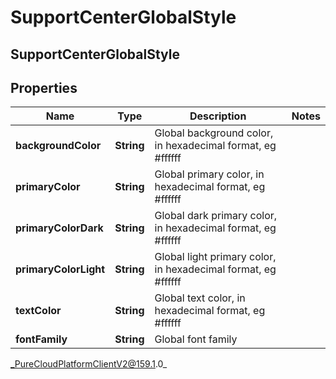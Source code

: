# SupportCenterGlobalStyle

## SupportCenterGlobalStyle

## Properties

|Name | Type | Description | Notes|
|------------ | ------------- | ------------- | -------------|
| **backgroundColor** | **String** | Global background color, in hexadecimal format, eg #ffffff | |
| **primaryColor** | **String** | Global primary color, in hexadecimal format, eg #ffffff | |
| **primaryColorDark** | **String** | Global dark primary color, in hexadecimal format, eg #ffffff | |
| **primaryColorLight** | **String** | Global light primary color, in hexadecimal format, eg #ffffff | |
| **textColor** | **String** | Global text color, in hexadecimal format, eg #ffffff | |
| **fontFamily** | **String** | Global font family | |



_PureCloudPlatformClientV2@159.1.0_
